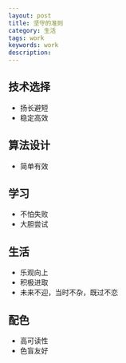 ```yaml
---
layout: post                                   
title: 坚守的准则    
category: 生活                                  
tags: work                                   
keywords: work                        
description:                                   
---
```


## 技术选择
- 扬长避短
- 稳定高效

## 算法设计
- 简单有效

## 学习
- 不怕失败
- 大胆尝试

## 生活
- 乐观向上
- 积极进取
- 未来不迎，当时不杂，既过不恋

## 配色
- 高可读性
- 色盲友好